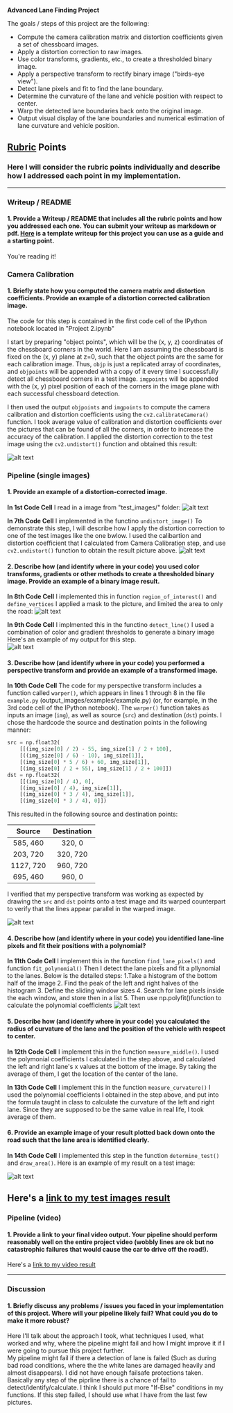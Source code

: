 **Advanced Lane Finding Project**

The goals / steps of this project are the following:

* Compute the camera calibration matrix and distortion coefficients given a set of chessboard images.
* Apply a distortion correction to raw images.
* Use color transforms, gradients, etc., to create a thresholded binary image.
* Apply a perspective transform to rectify binary image ("birds-eye view").
* Detect lane pixels and fit to find the lane boundary.
* Determine the curvature of the lane and vehicle position with respect to center.
* Warp the detected lane boundaries back onto the original image.
* Output visual display of the lane boundaries and numerical estimation of lane curvature and vehicle position.

[//]: # (Image References)

[image1]: ./output_images/original_raw_picture.jpg "Original Picture"
[image2]: ./output_images/original_chessboard.jpg "Original Chessboard Picture"
[image3]: ./output_images/undistorted_and_warped_chessboard.jpg "Undistorted and Unwarped Chessboard"
[image4]: ./output_images/undistorted_picture.jpg "Undistorted Picture"
[image5]: ./output_images/masked_image.jpg "Masked Picture"
[image6]: ./output_images/masked_edges.jpg "Masked Edges"
[image7]: ./output_images/binary_warped.jpg "Binary Warped Picture"
[image8]: ./output_images/lane_detection.jpg "Lane Detected"
[image9]: ./output_images/final_picture.jpg "Final Picture"
[video1]: ./project_video_output.mp4 "Video"

## [Rubric](https://review.udacity.com/#!/rubrics/571/view) Points

### Here I will consider the rubric points individually and describe how I addressed each point in my implementation.  

---

### Writeup / README

#### 1. Provide a Writeup / README that includes all the rubric points and how you addressed each one.  You can submit your writeup as markdown or pdf.  [Here](https://github.com/udacity/CarND-Advanced-Lane-Lines/blob/master/writeup_template.md) is a template writeup for this project you can use as a guide and a starting point.  

You're reading it!

### Camera Calibration

#### 1. Briefly state how you computed the camera matrix and distortion coefficients. Provide an example of a distortion corrected calibration image.

The code for this step is contained in the first code cell of the IPython notebook located in "Project 2.ipynb" 

I start by preparing "object points", which will be the (x, y, z) coordinates of the chessboard corners in the world. Here I am assuming the chessboard is fixed on the (x, y) plane at z=0, such that the object points are the same for each calibration image.  Thus, `objp` is just a replicated array of coordinates, and `objpoints` will be appended with a copy of it every time I successfully detect all chessboard corners in a test image.  `imgpoints` will be appended with the (x, y) pixel position of each of the corners in the image plane with each successful chessboard detection.  

I then used the output `objpoints` and `imgpoints` to compute the camera calibration and distortion coefficients using the `cv2.calibrateCamera()` function. I took average value of calibration and distortion coefficients over the pictures that can be found of all the corners, in order to increase the accuracy of the calibration.
I applied the distortion correction to the test image using the `cv2.undistort()` function and obtained this result: 

![alt text][image3]

### Pipeline (single images)

#### 1. Provide an example of a distortion-corrected image.

**In 1st Code Cell**
I read in a image from "test_images/" folder:
![alt text][image1]

**In 7th Code Cell**
I implemented in the functino `undistort_image()`
To demonstrate this step, I will describe how I apply the distortion correction to one of the test images like the one bwlow. I used the calibartion and distortion coefficient that I calculated from Camera Calibration step, and use `cv2.undistort()` function to obtain the result picture above.
![alt text][image4]


#### 2. Describe how (and identify where in your code) you used color transforms, gradients or other methods to create a thresholded binary image.  Provide an example of a binary image result.

**In 8th Code Cell**
I implemented this in function `region_of_interest()` and `define_vertices`
I applied a mask to the picture, and limited the area to only the road:
![alt text][image5]

**In 9th Code Cell**
I implmented this in the functino `detect_line()`
I used a combination of color and gradient thresholds to generate a binary image 
Here's an example of my output for this step.  
![alt text][image6]

#### 3. Describe how (and identify where in your code) you performed a perspective transform and provide an example of a transformed image.

**In 10th Code Cell**
The code for my perspective transform includes a function called `warper()`, which appears in lines 1 through 8 in the file `example.py` (output_images/examples/example.py) (or, for example, in the 3rd code cell of the IPython notebook).  The `warper()` function takes as inputs an image (`img`), as well as source (`src`) and destination (`dst`) points.  I chose the hardcode the source and destination points in the following manner:

```python
src = np.float32(
    [[(img_size[0] / 2) - 55, img_size[1] / 2 + 100],
    [((img_size[0] / 6) - 10), img_size[1]],
    [(img_size[0] * 5 / 6) + 60, img_size[1]],
    [(img_size[0] / 2 + 55), img_size[1] / 2 + 100]])
dst = np.float32(
    [[(img_size[0] / 4), 0],
    [(img_size[0] / 4), img_size[1]],
    [(img_size[0] * 3 / 4), img_size[1]],
    [(img_size[0] * 3 / 4), 0]])
```

This resulted in the following source and destination points:

| Source        | Destination   | 
|:-------------:|:-------------:| 
| 585, 460      | 320, 0        | 
| 203, 720      | 320, 720      |
| 1127, 720     | 960, 720      |
| 695, 460      | 960, 0        |

I verified that my perspective transform was working as expected by drawing the `src` and `dst` points onto a test image and its warped counterpart to verify that the lines appear parallel in the warped image.

![alt text][image7]

#### 4. Describe how (and identify where in your code) you identified lane-line pixels and fit their positions with a polynomial?

**In 11th Code Cell**
I implement this in the function `find_lane_pixels()` and function `fit_polynomial()`
Then I detect the lane pixels and fit a pllynomial to the lanes. Below is the detailed steps:
1.Take a histogram of the bottom half of the image
2. Find the peak of the left and right halves of the histogram
3. Define the sliding window sizes
4. Search for lane pixels inside the each window, and store then in a list
5. Then use np.polyfit()function to calculate the polynomial coefficients
![alt text][image8]

#### 5. Describe how (and identify where in your code) you calculated the radius of curvature of the lane and the position of the vehicle with respect to center.

**In 12th Code Cell**
I implement this in the function `measure_middle()`.
I used the polymonial coefficients I calculated in the step above, and calculated the left and right lane's x values at the bottom of the image.
By taking the average of them, I get the location of the center of the lane.

**In 13th Code Cell**
I implement this in the function `measure_curvature()`
I used the polynomial coefficients I obtained in the step above, and put into the formula taught in class to calculate the curvature of the left and right lane. Since they are supposed to be the same value in real life, I took average of them.

#### 6. Provide an example image of your result plotted back down onto the road such that the lane area is identified clearly.

**In 14th Code Cell**
I implemented this step in the function `determine_test()` and `draw_area()`.  Here is an example of my result on a test image:

![alt text][image9]

Here's a [link to my test images result](./test_images_output/)
---

### Pipeline (video)

#### 1. Provide a link to your final video output.  Your pipeline should perform reasonably well on the entire project video (wobbly lines are ok but no catastrophic failures that would cause the car to drive off the road!).

Here's a [link to my video result](./project_video_output.mp4)

---

### Discussion

#### 1. Briefly discuss any problems / issues you faced in your implementation of this project.  Where will your pipeline likely fail?  What could you do to make it more robust?

Here I'll talk about the approach I took, what techniques I used, what worked and why, where the pipeline might fail and how I might improve it if I were going to pursue this project further.  
My pipeline might fail if there a detection of lane is failed (Such as during bad road conditions, where the the white lanes are damaged heavily and almost disappears). I did not have enough failsafe protections taken. Basically any step of the piprline there is a chance of fail to detect/identify/calculate. I think I should put more "If-Else" conditions in my functions. If this step failed, I should use what I have from the last few pictures.
